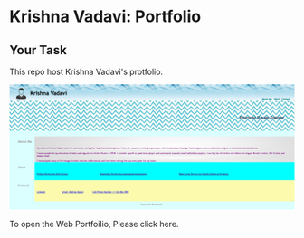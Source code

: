 # Krishna Vadavi: Portfolio

## Your Task

This repo host Krishna Vadavi's protfolio. 

![portfolio demo](./docs/images/app.png)

To open the Web Portfoilio, Please click here.